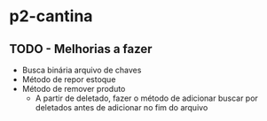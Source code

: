 # p2-cantina


## TODO - Melhorias a fazer

- Busca binária arquivo de chaves
- Método de repor estoque
- Método de remover produto
  - A partir de deletado, fazer o método de adicionar buscar por deletados antes de adicionar no fim do arquivo
